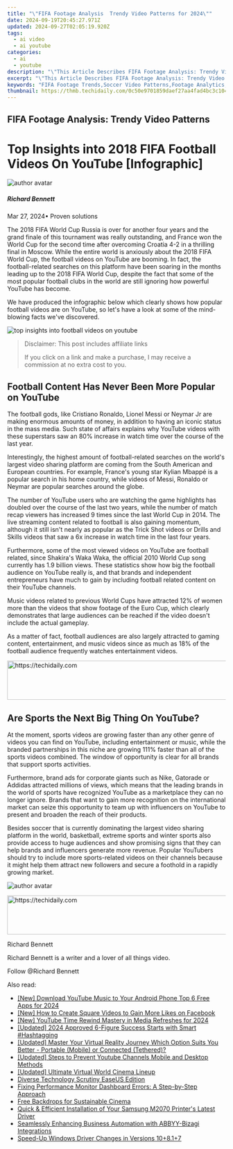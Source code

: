 ```yaml
---
title: "\"FIFA Footage Analysis  Trendy Video Patterns for 2024\""
date: 2024-09-19T20:45:27.971Z
updated: 2024-09-27T02:05:19.920Z
tags:
  - ai video
  - ai youtube
categories:
  - ai
  - youtube
description: "\"This Article Describes FIFA Footage Analysis: Trendy Video Patterns for 2024\""
excerpt: "\"This Article Describes FIFA Footage Analysis: Trendy Video Patterns for 2024\""
keywords: "FIFA Footage Trends,Soccer Video Patterns,Footage Analytics,Video Sports Trends,Football Film Analysis,Soccer Media Insights,Video Game Football Trends"
thumbnail: https://thmb.techidaily.com/0c50e9701859daef27aa4fad4bc3c104584c3b31a6d296c6daba235eb751bb08.jpg
---
```


## FIFA Footage Analysis: Trendy Video Patterns

# Top Insights into 2018 FIFA Football Videos On YouTube \[Infographic\]

![author avatar](https://images.wondershare.com/filmora/article-images/richard-bennett.jpg)

##### Richard Bennett

 Mar 27, 2024• Proven solutions

The 2018 FIFA World Cup Russia is over for another four years and the grand finale of this tournament was really outstanding, and France won the World Cup for the second time after overcoming Croatia 4-2 in a thrilling final in Moscow. While the entire world is anxiously about the 2018 FIFA World Cup, the football videos on YouTube are booming. In fact, the football-related searches on this platform have been soaring in the months leading up to the 2018 FIFA World Cup, despite the fact that some of the most popular football clubs in the world are still ignoring how powerful YouTube has become.

We have produced the infographic below which clearly shows how popular football videos are on YouTube, so let's have a look at some of the mind-blowing facts we've discovered.

![top insights into football videos on youtube](https://filmora.wondershare.com/youtube-video-editing/top-insights-into-football-videos-on-youtube.png)

>  Disclaimer: This post includes affiliate links
>
>  If you click on a link and make a purchase, I may receive a commission at no extra cost to you.
>

## Football Content Has Never Been More Popular on YouTube

The football gods, like Cristiano Ronaldo, Lionel Messi or Neymar Jr are making enormous amounts of money, in addition to having an iconic status in the mass media. Such state of affairs explains why YouTube videos with these superstars saw an 80% increase in watch time over the course of the last year.

Interestingly, the highest amount of football-related searches on the world's largest video sharing platform are coming from the South American and European countries. For example, France's young star Kylian Mbappé is a popular search in his home country, while videos of Messi, Ronaldo or Neymar are popular searches around the globe.

The number of YouTube users who are watching the game highlights has doubled over the course of the last two years, while the number of match recap viewers has increased 9 times since the last World Cup in 2014\. The live streaming content related to football is also gaining momentum, although it still isn't nearly as popular as the Trick Shot videos or Drills and Skills videos that saw a 6x increase in watch time in the last four years.

Furthermore, some of the most viewed videos on YouTube are football related, since Shakira's Waka Waka, the official 2010 World Cup song currently has 1.9 billion views. These statistics show how big the football audience on YouTube really is, and that brands and independent entrepreneurs have much to gain by including football related content on their YouTube channels.

Music videos related to previous World Cups have attracted 12% of women more than the videos that show footage of the Euro Cup, which clearly demonstrates that large audiences can be reached if the video doesn't include the actual gameplay.

As a matter of fact, football audiences are also largely attracted to gaming content, entertainment, and music videos since as much as 18% of the football audience frequently watches entertainment videos.

<!-- affiliate ads begin -->
<a href="https://aligracehair.sjv.io/c/5597632/1902324/19272" target="_top" id="1902324">
  <img src="//a.impactradius-go.com/display-ad/19272-1902324" border="0" alt="https://techidaily.com" width="728" height="90"/>
</a>
<img height="0" width="0" src="https://aligracehair.sjv.io/i/5597632/1902324/19272" style="position:absolute;visibility:hidden;" border="0" />
<!-- affiliate ads end -->

## Are Sports the Next Big Thing On YouTube?

At the moment, sports videos are growing faster than any other genre of videos you can find on YouTube, including entertainment or music, while the branded partnerships in this niche are growing 111% faster than all of the sports videos combined. The window of opportunity is clear for all brands that support sports activities.

Furthermore, brand ads for corporate giants such as Nike, Gatorade or Addidas attracted millions of views, which means that the leading brands in the world of sports have recognized YouTube as a marketplace they can no longer ignore. Brands that want to gain more recognition on the international market can seize this opportunity to team up with influencers on YouTube to present and broaden the reach of their products.

Besides soccer that is currently dominating the largest video sharing platform in the world, basketball, extreme sports and winter sports also provide access to huge audiences and show promising signs that they can help brands and influencers generate more revenue. Popular YouTubers should try to include more sports-related videos on their channels because it might help them attract new followers and secure a foothold in a rapidly growing market.

![author avatar](https://images.wondershare.com/filmora/article-images/richard-bennett.jpg)

<!-- affiliate ads begin -->
<a href="https://aligracehair.sjv.io/c/5597632/1886048/19272" target="_top" id="1886048">
  <img src="//a.impactradius-go.com/display-ad/19272-1886048" border="0" alt="https://techidaily.com" width="728" height="90"/>
</a>
<img height="0" width="0" src="https://aligracehair.sjv.io/i/5597632/1886048/19272" style="position:absolute;visibility:hidden;" border="0" />
<!-- affiliate ads end -->

Richard Bennett

Richard Bennett is a writer and a lover of all things video.

Follow @Richard Bennett

<ins class="adsbygoogle"
     style="display:block"
     data-ad-format="autorelaxed"
     data-ad-client="ca-pub-7571918770474297"
     data-ad-slot="1223367746"></ins>

<ins class="adsbygoogle"
     style="display:block"
     data-ad-client="ca-pub-7571918770474297"
     data-ad-slot="8358498916"
     data-ad-format="auto"
     data-full-width-responsive="true"></ins>

<span class="atpl-alsoreadstyle">Also read:</span>
<div><ul>
<li><a href="https://youtube-webster.techidaily.com/ownload-youtube-music-to-your-android-phone-top-6-free-apps-for-2024/"><u>[New] Download YouTube Music to Your Android Phone Top 6 Free Apps for 2024</u></a></li>
<li><a href="https://facebook-video-recording.techidaily.com/new-how-to-create-square-videos-to-gain-more-likes-on-facebook/"><u>[New] How to Create Square Videos to Gain More Likes on Facebook</u></a></li>
<li><a href="https://youtube-webster.techidaily.com/outube-time-rewind-mastery-in-media-refreshes-for-2024/"><u>[New] YouTube Time Rewind Mastery in Media Refreshes for 2024</u></a></li>
<li><a href="https://youtube-webster.techidaily.com/ed-2024-approved-6-figure-success-starts-with-smart-hashtagging/"><u>[Updated] 2024 Approved 6-Figure Success Starts with Smart #Hashtagging</u></a></li>
<li><a href="https://fox-links.techidaily.com/updated-master-your-virtual-reality-journey-which-option-suits-you-better-portable-mobile-or-connected-tethered/"><u>[Updated] Master Your Virtual Reality Journey Which Option Suits You Better - Portable (Mobile) or Connected (Tethered)?</u></a></li>
<li><a href="https://youtube-webster.techidaily.com/ed-steps-to-prevent-youtube-channels-mobile-and-desktop-methods/"><u>[Updated] Steps to Prevent Youtube Channels Mobile and Desktop Methods</u></a></li>
<li><a href="https://some-guidance.techidaily.com/updated-ultimate-virtual-world-cinema-lineup/"><u>[Updated] Ultimate Virtual World Cinema Lineup</u></a></li>
<li><a href="https://desktop-recording.techidaily.com/diverse-technology-scrutiny-easeus-edition/"><u>Diverse Technology Scrutiny EaseUS Edition</u></a></li>
<li><a href="https://program-issues.techidaily.com/fixing-performance-monitor-dashboard-errors-a-step-by-step-approach/"><u>Fixing Performance Monitor Dashboard Errors: A Step-by-Step Approach</u></a></li>
<li><a href="https://extra-tips.techidaily.com/free-backdrops-for-sustainable-cinema/"><u>Free Backdrops for Sustainable Cinema</u></a></li>
<li><a href="https://win-dash.techidaily.com/quick-and-efficient-installation-of-your-samsung-m2070-printers-latest-driver/"><u>Quick & Efficient Installation of Your Samsung M2070 Printer's Latest Driver</u></a></li>
<li><a href="https://some-guidance.techidaily.com/seamlessly-enhancing-business-automation-with-abbyy-bizagi-integrations/"><u>Seamlessly Enhancing Business Automation with ABBYY-Bizagi Integrations</u></a></li>
<li><a href="https://driver-install.techidaily.com/speed-up-windows-driver-changes-in-versions-10plus81plus7/"><u>Speed-Up Windows Driver Changes in Versions 10+8.1+7</u></a></li>
</ul></div>

